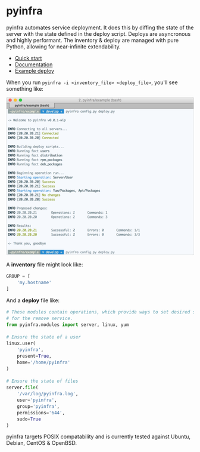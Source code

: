 # pyinfra

pyinfra automates service deployment. It does this by diffing the state of the server with the state defined in the deploy script. Deploys are asyncronous and highly performant. The inventory & deploy are managed with pure Python, allowing for near-infinite extendability.

+ [Quick start](./docs/quick_start.md)
+ [Documentation](./docs/README.md)
+ [Example deploy](./example)

When you run `pyinfra -i <inventory_file> <deploy_file>`, you'll see something like:

![](./docs/example_deploy.png)

A **inventory** file might look like:

```py
GROUP = [
    'my.hostname'
]
```

And a **deploy** file like:

```py
# These modules contain operations, which provide ways to set desired state
# for the remove service.
from pyinfra.modules import server, linux, yum

# Ensure the state of a user
linux.user(
    'pyinfra',
    present=True,
    home='/home/pyinfra'
)

# Ensure the state of files
server.file(
    '/var/log/pyinfra.log',
    user='pyinfra',
    group='pyinfra',
    permissions='644',
    sudo=True
)
```

pyinfra targets POSIX compatability and is currently tested against Ubuntu, Debian, CentOS & OpenBSD.
